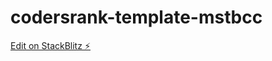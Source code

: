 # codersrank-template-mstbcc

[Edit on StackBlitz ⚡️](https://stackblitz.com/edit/codersrank-template-mstbcc)